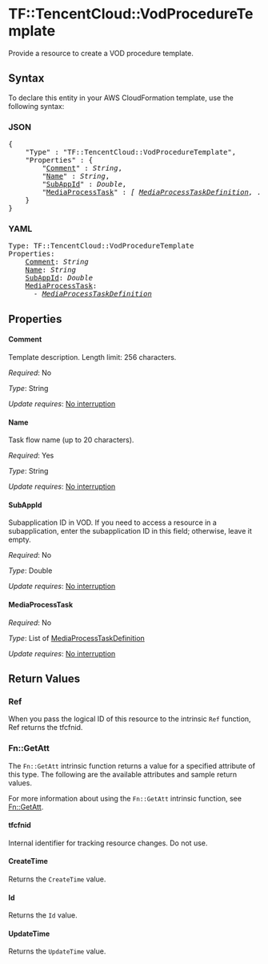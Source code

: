 # TF::TencentCloud::VodProcedureTemplate

Provide a resource to create a VOD procedure template.

## Syntax

To declare this entity in your AWS CloudFormation template, use the following syntax:

### JSON

<pre>
{
    "Type" : "TF::TencentCloud::VodProcedureTemplate",
    "Properties" : {
        "<a href="#comment" title="Comment">Comment</a>" : <i>String</i>,
        "<a href="#name" title="Name">Name</a>" : <i>String</i>,
        "<a href="#subappid" title="SubAppId">SubAppId</a>" : <i>Double</i>,
        "<a href="#mediaprocesstask" title="MediaProcessTask">MediaProcessTask</a>" : <i>[ <a href="mediaprocesstaskdefinition.md">MediaProcessTaskDefinition</a>, ... ]</i>
    }
}
</pre>

### YAML

<pre>
Type: TF::TencentCloud::VodProcedureTemplate
Properties:
    <a href="#comment" title="Comment">Comment</a>: <i>String</i>
    <a href="#name" title="Name">Name</a>: <i>String</i>
    <a href="#subappid" title="SubAppId">SubAppId</a>: <i>Double</i>
    <a href="#mediaprocesstask" title="MediaProcessTask">MediaProcessTask</a>: <i>
      - <a href="mediaprocesstaskdefinition.md">MediaProcessTaskDefinition</a></i>
</pre>

## Properties

#### Comment

Template description. Length limit: 256 characters.

_Required_: No

_Type_: String

_Update requires_: [No interruption](https://docs.aws.amazon.com/AWSCloudFormation/latest/UserGuide/using-cfn-updating-stacks-update-behaviors.html#update-no-interrupt)

#### Name

Task flow name (up to 20 characters).

_Required_: Yes

_Type_: String

_Update requires_: [No interruption](https://docs.aws.amazon.com/AWSCloudFormation/latest/UserGuide/using-cfn-updating-stacks-update-behaviors.html#update-no-interrupt)

#### SubAppId

Subapplication ID in VOD. If you need to access a resource in a subapplication, enter the subapplication ID in this field; otherwise, leave it empty.

_Required_: No

_Type_: Double

_Update requires_: [No interruption](https://docs.aws.amazon.com/AWSCloudFormation/latest/UserGuide/using-cfn-updating-stacks-update-behaviors.html#update-no-interrupt)

#### MediaProcessTask

_Required_: No

_Type_: List of <a href="mediaprocesstaskdefinition.md">MediaProcessTaskDefinition</a>

_Update requires_: [No interruption](https://docs.aws.amazon.com/AWSCloudFormation/latest/UserGuide/using-cfn-updating-stacks-update-behaviors.html#update-no-interrupt)

## Return Values

### Ref

When you pass the logical ID of this resource to the intrinsic `Ref` function, Ref returns the tfcfnid.

### Fn::GetAtt

The `Fn::GetAtt` intrinsic function returns a value for a specified attribute of this type. The following are the available attributes and sample return values.

For more information about using the `Fn::GetAtt` intrinsic function, see [Fn::GetAtt](https://docs.aws.amazon.com/AWSCloudFormation/latest/UserGuide/intrinsic-function-reference-getatt.html).

#### tfcfnid

Internal identifier for tracking resource changes. Do not use.

#### CreateTime

Returns the <code>CreateTime</code> value.

#### Id

Returns the <code>Id</code> value.

#### UpdateTime

Returns the <code>UpdateTime</code> value.

